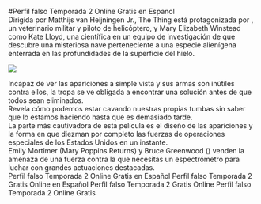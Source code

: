 #Perfil falso Temporada 2 Online Gratis en Espanol  
Dirigida por Matthijs van Heijningen Jr., The Thing está protagonizada por , un veterinario militar y piloto de helicóptero, y Mary Elizabeth Winstead como Kate Lloyd, una científica en un equipo de investigación de  que descubre una misteriosa nave perteneciente a una especie alienígena enterrada en las profundidades de la superficie del hielo.  
  
[![](https://i.imgur.com/qSNzIqt.png)](https://movie.rssnews.media/ZzNPmZP.php)  
  
Incapaz de ver las apariciones a simple vista y sus armas son inútiles contra ellos, la tropa se ve obligada a encontrar una solución antes de que todos sean eliminados.  
Revela cómo podemos estar cavando nuestras propias tumbas sin saber que lo estamos haciendo hasta que es demasiado tarde.  
La parte más cautivadora de esta película es el diseño de las apariciones y la forma en que diezman por completo las fuerzas de operaciones especiales de los Estados Unidos en un instante.  
Emily Mortimer (Mary Poppins Returns) y Bruce Greenwood () venden la amenaza de una fuerza contra la que necesitas un espectrómetro para luchar con grandes actuaciones destacadas.  
Perfil falso Temporada 2 Online Gratis en Español
Perfil falso Temporada 2 Gratis Online en Español
Perfil falso Temporada 2 Gratis Online
Perfil falso Temporada 2 Online Gratis